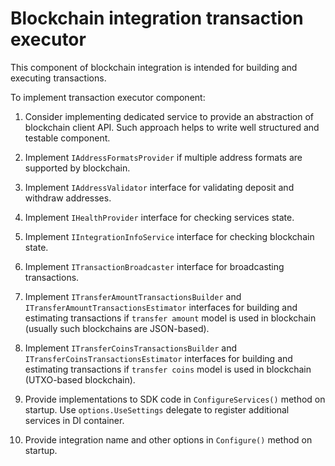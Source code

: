# Blockchain integration transaction executor

This component of blockchain integration is intended for building and executing transactions.

To implement transaction executor component:

1. Consider implementing dedicated service to provide an abstraction of blockchain client API.
   Such approach helps to write well structured and testable component.

2. Implement `IAddressFormatsProvider` if multiple address formats are supported by blockchain.

3. Implement `IAddressValidator` interface for validating deposit and withdraw addresses.

4. Implement `IHealthProvider` interface for checking services state.

5. Implement `IIntegrationInfoService` interface for checking blockchain state.

6. Implement `ITransactionBroadcaster` interface for broadcasting transactions.

7. Implement `ITransferAmountTransactionsBuilder` and `ITransferAmountTransactionsEstimator` interfaces
   for building and estimating transactions if `transfer amount` model is used in blockchain
   (usually such blockchains are JSON-based).

8. Implement `ITransferCoinsTransactionsBuilder` and `ITransferCoinsTransactionsEstimator` interfaces
   for building and estimating transactions if `transfer coins` model is used in blockchain
   (UTXO-based blockchain).

9. Provide implementations to SDK code in `ConfigureServices()` method on startup.  Use `options.UseSettings` delegate to register additional services in DI container.

10. Provide integration name and other options in `Configure()` method on startup.